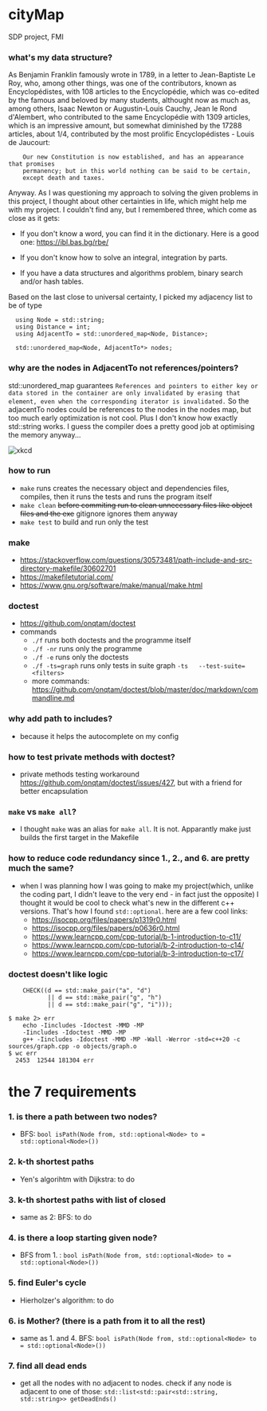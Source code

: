 # cityMap
SDP project, FMI
### what's my data structure?
As Benjamin Franklin famously wrote in 1789, in a letter to Jean-Baptiste Le Roy, 
who, among other things, was one of the contributors, known as Encyclopédistes,
with 108 articles to  the Encyclopédie, which was co-edited by the famous and
beloved by many students, althought now as much as, among others, Isaac Newton or
Augustin-Louis Cauchy, Jean le Rond d'Alembert, who contributed to the same 
Encyclopédie with 1309 articles, which is an impressive amount, but somewhat
diminished by the 17288 articles, about 1/4,  contributed by the most prolific
Encyclopédistes - Louis de Jaucourt:

```
    Our new Constitution is now established, and has an appearance that promises
    permanency; but in this world nothing can be said to be certain,
    except death and taxes.
```

Anyway.
As I was questioning my approach to solving the given problems in this project,
I thought about other certainties in life, which might help me with my project.
I couldn't find any, but I remembered three, which come as close as it gets:
- If you don't know a word, you can find it in the dictionary.
Here is a good one: https://ibl.bas.bg/rbe/

- If you don't know how to solve an integral, integration by parts.

- If you have a data structures and algorithms problem,
binary search and/or hash tables.

Based on the last close to universal certainty, I picked my adjacency list to be of type
```
  using Node = std::string;
  using Distance = int;
  using AdjacentTo = std::unordered_map<Node, Distance>;

  std::unordered_map<Node, AdjacentTo*> nodes;

```
### why are the nodes in AdjacentTo not references/pointers?
std::unordered_map guarantees  ` References and pointers to either key or data
stored in the container are only invalidated by erasing that element, even when
the corresponding iterator is invalidated. ` So the adjacentTo nodes could be
references to the nodes in the nodes map, but too much early optimization
is not cool.
Plus I don't know how exactly std::string works.
I guess the compiler does a pretty good job at optimising the memory anyway...

![xkcd](https://imgs.xkcd.com/comics/optimization.png)

### how to run
- `make` runs creates the necessary object and dependencies files,
    compiles, then it runs the tests and runs the program itself
- `make clean` ~~before commiting run  to clean unnecessary files like
    object files and the exe~~ gitignore ignores them anyway
- `make test` to build and run only the test

### make
- https://stackoverflow.com/questions/30573481/path-include-and-src-directory-makefile/30602701
- https://makefiletutorial.com/
- https://www.gnu.org/software/make/manual/make.html

### doctest
- https://github.com/onqtam/doctest 
- commands
    - `./f` runs both doctests and the programme itself
    - `./f -nr` runs only the programme
    - `./f -e` runs only the doctests
    - `./f -ts=graph` runs only tests in suite graph `-ts   --test-suite=<filters>`
    - more commands: https://github.com/onqtam/doctest/blob/master/doc/markdown/commandline.md

### why add path to includes?
- because it helps the autocomplete on my config
   
### how to test private methods with doctest?
- private methods testing workaround https://github.com/onqtam/doctest/issues/427,
but with a friend for better encapsulation

### `make` vs `make all`?
- I thought `make` was an alias for `make all`. It is not. Apparantly make just builds
the first target in the Makefile

### how to reduce code redundancy since 1., 2., and 6. are pretty much the same?
- when I was planning how I was going to make my project(which, unlike the
coding part, I didn't leave to the very end - in fact just the opposite) I
thought it would be cool to check what's new in the different c++ versions.
That's how I found `std::optional`. here are a few cool links:
  - https://isocpp.org/files/papers/p1319r0.html
  - https://isocpp.org/files/papers/p0636r0.html
  - https://www.learncpp.com/cpp-tutorial/b-1-introduction-to-c11/
  - https://www.learncpp.com/cpp-tutorial/b-2-introduction-to-c14/
  - https://www.learncpp.com/cpp-tutorial/b-3-introduction-to-c17/

### doctest doesn't like logic
```
    CHECK((d == std::make_pair("a", "d")
           || d == std::make_pair("g", "h")
           || d == std::make_pair("g", "i")));

```

```
$ make 2> err
    echo -Iincludes -Idoctest -MMD -MP
    -Iincludes -Idoctest -MMD -MP
    g++ -Iincludes -Idoctest -MMD -MP -Wall -Werror -std=c++20 -c sources/graph.cpp -o objects/graph.o
$ wc err
  2453  12544 181304 err

```
# the 7 requirements

### 1. is there a path between two nodes?
- BFS:
`bool isPath(Node from, std::optional<Node> to = std::optional<Node>())`

### 2. k-th shortest paths
- Yen's algorihtm with Dijkstra: to do

### 3. k-th shortest paths with list of closed
- same as 2: BFS: to do

### 4. is there a loop starting given node?
- BFS from 1. :
`bool isPath(Node from, std::optional<Node> to = std::optional<Node>())`

### 5. find Euler's cycle
- Hierholzer's algorithm: to do

### 6. is Mother? (there is a path from it to all the rest)
- same as 1. and 4. BFS:
`bool isPath(Node from, std::optional<Node> to = std::optional<Node>())`

### 7. find all dead ends
- get all the nodes with no adjacent to nodes. check if any node 
is adjacent to one of those:
`std::list<std::pair<std::string, std::string>> getDeadEnds()`
